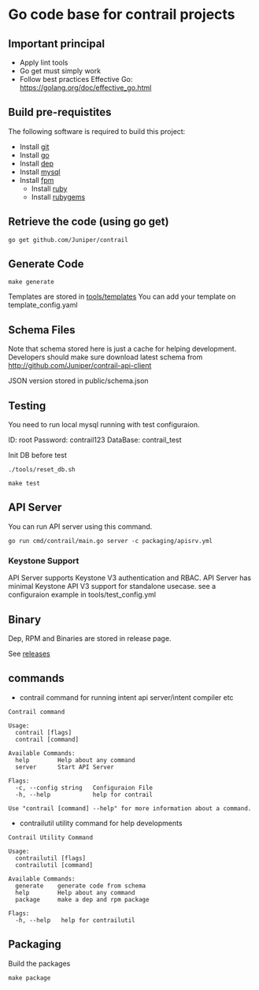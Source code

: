# Go code base for contrail projects

## Important principal

- Apply lint tools
- Go get must simply work
- Follow best practices
  Effective Go: https://golang.org/doc/effective_go.html

## Build pre-requistites

The following software is required to build this project:

- Install [git](https://www.atlassian.com/git/tutorials/install-git)
- Install [go](https://golang.org/doc/install)
- Install [dep](https://github.com/golang/dep)
- Install [mysql](https://dev.mysql.com/doc/en/installing.html)
- Install [fpm](https://github.com/jordansissel/fpm)
  - Install [ruby](https://www.ruby-lang.org/en/documentation/installation/)
  - Install [rubygems](https://rubygems.org/pages/download)

## Retrieve the code (using go get)

``` shell
go get github.com/Juniper/contrail
```

## Generate Code

``` shell
make generate
```

Templates are stored in [tools/templates](tools/templates)
You can add your template on template_config.yaml

## Schema Files

Note that schema stored here is just a cache for helping development.
Developers should make sure download latest schema from http://github.com/Juniper/contrail-api-client

JSON version stored in public/schema.json

## Testing

You need to run local mysql running with test configuraion.

ID: root
Password: contrail123
DataBase: contrail_test

Init DB before test

``` shell
./tools/reset_db.sh
```

``` shell
make test
```

## API Server

You can run API server using this command.

``` shell
go run cmd/contrail/main.go server -c packaging/apisrv.yml
```

### Keystone Support

API Server supports Keystone V3 authentication and RBAC.
API Server has minimal Keystone API V3 support for standalone usecase.
see a configuraion example in tools/test_config.yml

## Binary

Dep, RPM and Binaries are stored in release page.

See [releases](https://github.com/Juniper/contrail/releases)

## commands

- contrail  command for running intent api server/intent compiler etc

``` Shell
Contrail command

Usage:
  contrail [flags]
  contrail [command]

Available Commands:
  help        Help about any command
  server      Start API Server

Flags:
  -c, --config string   Configuraion File
  -h, --help            help for contrail

Use "contrail [command] --help" for more information about a command.
```

- contrailutil utility command for help developments

``` shell
Contrail Utility Command

Usage:
  contrailutil [flags]
  contrailutil [command]

Available Commands:
  generate    generate code from schema
  help        Help about any command
  package     make a dep and rpm package

Flags:
  -h, --help   help for contrailutil
```

## Packaging

Build the packages

``` shell
make package
```
